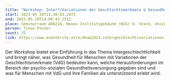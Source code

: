```yaml
---
title: "Workshop: Inter*/Variationen der Geschlechtsmerkmale & Gesundheit"
start: 2023-05-19T11:30:43.247Z
end: 2023-05-19T14:00:43.251Z
place: Seminarraum AO621A, Neues Institutsgebäude (NIG) 6. Stock, Universitätsstraße 7
person: Tinou Ponzer
count: 25
link: https://www.eventbrite.at/e/mhaw2023-intergeschlechtsvariationen-und-gesundheit-workshop-tickets-629265418807
---
```

Der Workshop bietet eine Einführung in das Thema Intergeschlechtlichkeit und bringt näher, was Gesundheit für Menschen mit Variationen der Geschlechtsmerkmale (VdG) bedeuten kann, welche Herausforderungen im Bereich der psycho-sozialen Gesundheitsversorgung gegeben sind und was für Menschen mit VdG und ihre Familien als unterstützend erlebt wird.